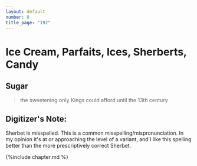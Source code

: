 ```yaml
---
layout: default
number: 8
title_page: "192"
---
```


# Ice Cream, Parfaits, Ices, Sherberts, Candy

## Sugar
> the sweetening only Kings could afford until the 13th century

## Digitizer's Note:

Sherbet is misspelled.  This is a common misspelling/mispronunciation.  In my opinion it's at or approaching the level of a variant, and I like this spelling better than the more prescriptively correct Sherbet.

{%include chapter.md %}
